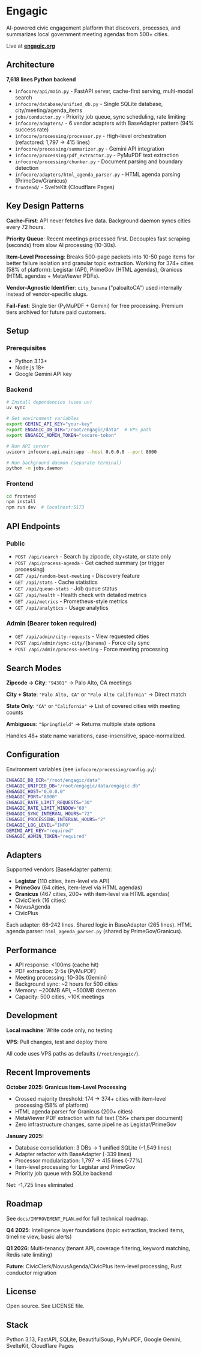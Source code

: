 # Engagic

AI-powered civic engagement platform that discovers, processes, and summarizes local government meeting agendas from 500+ cities.

Live at **[engagic.org](https://engagic.org)**

## Architecture

**7,618 lines Python backend**

- `infocore/api/main.py` - FastAPI server, cache-first serving, multi-modal search
- `infocore/database/unified_db.py` - Single SQLite database, city/meeting/agenda_items
- `jobs/conductor.py` - Priority job queue, sync scheduling, rate limiting
- `infocore/adapters/` - 6 vendor adapters with BaseAdapter pattern (94% success rate)
- `infocore/processing/processor.py` - High-level orchestration (refactored: 1,797 → 415 lines)
- `infocore/processing/summarizer.py` - Gemini API integration
- `infocore/processing/pdf_extractor.py` - PyMuPDF text extraction
- `infocore/processing/chunker.py` - Document parsing and boundary detection
- `infocore/adapters/html_agenda_parser.py` - HTML agenda parsing (PrimeGov/Granicus)
- `frontend/` - SvelteKit (Cloudflare Pages)

## Key Design Patterns

**Cache-First**: API never fetches live data. Background daemon syncs cities every 72 hours.

**Priority Queue**: Recent meetings processed first. Decouples fast scraping (seconds) from slow AI processing (10-30s).

**Item-Level Processing**: Breaks 500-page packets into 10-50 page items for better failure isolation and granular topic extraction. Working for 374+ cities (58% of platform): Legistar (API), PrimeGov (HTML agendas), Granicus (HTML agendas + MetaViewer PDFs).

**Vendor-Agnostic Identifier**: `city_banana` ("paloaltoCA") used internally instead of vendor-specific slugs.

**Fail-Fast**: Single tier (PyMuPDF + Gemini) for free processing. Premium tiers archived for future paid customers.

## Setup

### Prerequisites
- Python 3.13+
- Node.js 18+
- Google Gemini API key

### Backend
```bash
# Install dependencies (uses uv)
uv sync

# Set environment variables
export GEMINI_API_KEY="your-key"
export ENGAGIC_DB_DIR="/root/engagic/data"  # VPS path
export ENGAGIC_ADMIN_TOKEN="secure-token"

# Run API server
uvicorn infocore.api.main:app --host 0.0.0.0 --port 8000

# Run background daemon (separate terminal)
python -m jobs.daemon
```

### Frontend
```bash
cd frontend
npm install
npm run dev  # localhost:5173
```

## API Endpoints

### Public
- `POST /api/search` - Search by zipcode, city+state, or state only
- `POST /api/process-agenda` - Get cached summary (or trigger processing)
- `GET /api/random-best-meeting` - Discovery feature
- `GET /api/stats` - Cache statistics
- `GET /api/queue-stats` - Job queue status
- `GET /api/health` - Health check with detailed metrics
- `GET /api/metrics` - Prometheus-style metrics
- `GET /api/analytics` - Usage analytics

### Admin (Bearer token required)
- `GET /api/admin/city-requests` - View requested cities
- `POST /api/admin/sync-city/{banana}` - Force city sync
- `POST /api/admin/process-meeting` - Force meeting processing

## Search Modes

**Zipcode → City**: `"94301"` → Palo Alto, CA meetings

**City + State**: `"Palo Alto, CA"` or `"Palo Alto California"` → Direct match

**State Only**: `"CA"` or `"California"` → List of covered cities with meeting counts

**Ambiguous**: `"Springfield"` → Returns multiple state options

Handles 48+ state name variations, case-insensitive, space-normalized.

## Configuration

Environment variables (see `infocore/processing/config.py`):

```bash
ENGAGIC_DB_DIR="/root/engagic/data"
ENGAGIC_UNIFIED_DB="/root/engagic/data/engagic.db"
ENGAGIC_HOST="0.0.0.0"
ENGAGIC_PORT="8000"
ENGAGIC_RATE_LIMIT_REQUESTS="30"
ENGAGIC_RATE_LIMIT_WINDOW="60"
ENGAGIC_SYNC_INTERVAL_HOURS="72"
ENGAGIC_PROCESSING_INTERVAL_HOURS="2"
ENGAGIC_LOG_LEVEL="INFO"
GEMINI_API_KEY="required"
ENGAGIC_ADMIN_TOKEN="required"
```

## Adapters

Supported vendors (BaseAdapter pattern):
- **Legistar** (110 cities, item-level via API)
- **PrimeGov** (64 cities, item-level via HTML agendas)
- **Granicus** (467 cities, 200+ with item-level via HTML agendas)
- CivicClerk (16 cities)
- NovusAgenda
- CivicPlus

Each adapter: 68-242 lines. Shared logic in BaseAdapter (265 lines).
HTML agenda parser: `html_agenda_parser.py` (shared by PrimeGov/Granicus).

## Performance

- API response: <100ms (cache hit)
- PDF extraction: 2-5s (PyMuPDF)
- Meeting processing: 10-30s (Gemini)
- Background sync: ~2 hours for 500 cities
- Memory: ~200MB API, ~500MB daemon
- Capacity: 500 cities, ~10K meetings

## Development

**Local machine**: Write code only, no testing

**VPS**: Pull changes, test and deploy there

All code uses VPS paths as defaults (`/root/engagic/`).

## Recent Improvements

**October 2025: Granicus Item-Level Processing**
- Crossed majority threshold: 174 → 374+ cities with item-level processing (58% of platform)
- HTML agenda parser for Granicus (200+ cities)
- MetaViewer PDF extraction with full text (15K+ chars per document)
- Zero infrastructure changes, same pipeline as Legistar/PrimeGov

**January 2025:**
- Database consolidation: 3 DBs → 1 unified SQLite (-1,549 lines)
- Adapter refactor with BaseAdapter (-339 lines)
- Processor modularization: 1,797 → 415 lines (-77%)
- Item-level processing for Legistar and PrimeGov
- Priority job queue with SQLite backend

Net: -1,725 lines eliminated

## Roadmap

See `docs/IMPROVEMENT_PLAN.md` for full technical roadmap.

**Q4 2025**: Intelligence layer foundations (topic extraction, tracked items, timeline view, basic alerts)

**Q1 2026**: Multi-tenancy (tenant API, coverage filtering, keyword matching, Redis rate limiting)

**Future**: CivicClerk/NovusAgenda/CivicPlus item-level processing, Rust conductor migration

## License

Open source. See LICENSE file.

## Stack

Python 3.13, FastAPI, SQLite, BeautifulSoup, PyMuPDF, Google Gemini, SvelteKit, Cloudflare Pages
